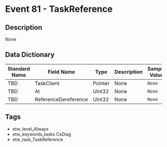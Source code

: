 # Event 81 - TaskReference

## Description
None

## Data Dictionary
|Standard Name|Field Name|Type|Description|Sample Value|
|---|---|---|---|---|
|TBD|TaskClient|Pointer|None|`None`|
|TBD|At|UInt32|None|`None`|
|TBD|ReferenceDereference|UInt32|None|`None`|

## Tags
* etw_level_Always
* etw_keywords_tasks CsDiag
* etw_task_TaskReference